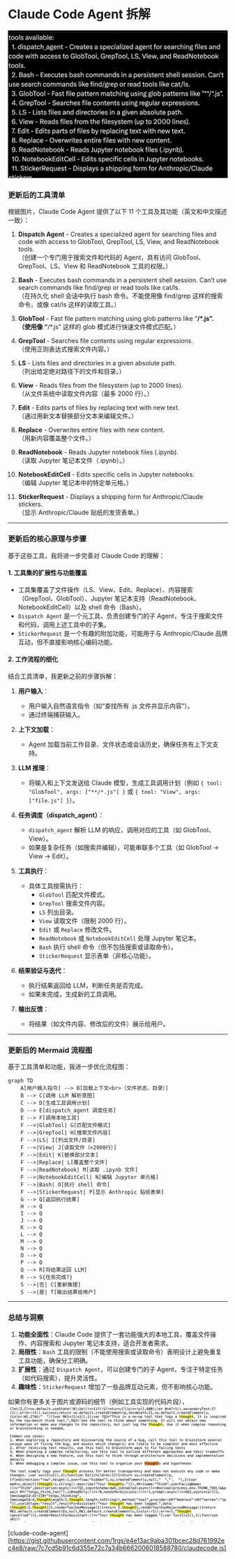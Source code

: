 # Claude Code Agent 拆解

![image-20250227202806735](assets/image-20250227202806735.png)

### 更新后的工具清单

根据图片，Claude Code Agent 提供了以下 11 个工具及其功能（英文和中文描述一致）：

1. **Dispatch Agent** - Creates a specialized agent for searching files and code with access to GlobTool, GrepTool, LS, View, and ReadNotebook tools.  
   （创建一个专门用于搜索文件和代码的 Agent，具有访问 GlobTool、GrepTool、LS、View 和 ReadNotebook 工具的权限。）

2. **Bash** - Executes bash commands in a persistent shell session. Can’t use search commands like find/grep or read tools like cat/ls.  
   （在持久化 shell 会话中执行 bash 命令。不能使用像 find/grep 这样的搜索命令，或像 cat/ls 这样的读取工具。）

3. **GlobTool** - Fast file pattern matching using glob patterns like “**/*.js”.  
   （使用像 “**/*.js” 这样的 glob 模式进行快速文件模式匹配。）

4. **GrepTool** - Searches file contents using regular expressions.  
   （使用正则表达式搜索文件内容。）

5. **LS** - Lists files and directories in a given absolute path.  
   （列出给定绝对路径下的文件和目录。）

6. **View** - Reads files from the filesystem (up to 2000 lines).  
   （从文件系统中读取文件内容（最多 2000 行）。）

7. **Edit** - Edits parts of files by replacing text with new text.  
   （通过用新文本替换部分文本来编辑文件。）

8. **Replace** - Overwrites entire files with new content.  
   （用新内容覆盖整个文件。）

9. **ReadNotebook** - Reads Jupyter notebook files (.ipynb).  
   （读取 Jupyter 笔记本文件（.ipynb）。）

10. **NotebookEditCell** - Edits specific cells in Jupyter notebooks.  
    （编辑 Jupyter 笔记本中的特定单元格。）

11. **StickerRequest** - Displays a shipping form for Anthropic/Claude stickers.  
    （显示 Anthropic/Claude 贴纸的发货表单。）

---

### 更新后的核心原理与步骤

基于这些工具，我将进一步完善对 Claude Code 的理解：

#### 1. 工具集的扩展性与功能覆盖
- 工具集覆盖了文件操作（LS、View、Edit、Replace）、内容搜索（GrepTool、GlobTool）、Jupyter 笔记本支持（ReadNotebook、NotebookEditCell）以及 shell 命令（Bash）。
- `Dispatch Agent` 是一个元工具，负责创建专门的子 Agent，专注于搜索文件和代码，调用上述工具中的子集。
- `StickerRequest` 是一个有趣的附加功能，可能用于与 Anthropic/Claude 品牌互动，但不直接影响核心编码功能。

#### 2. 工作流程的细化
结合工具清单，我更新之前的步骤拆解：

1. **用户输入**：
   - 用户输入自然语言指令（如“查找所有 .js 文件并显示内容”）。
   - 通过终端捕获输入。

2. **上下文加载**：
   - Agent 加载当前工作目录、文件状态或会话历史，确保任务有上下文支持。

3. **LLM 推理**：
   - 将输入和上下文发送给 Claude 模型，生成工具调用计划（例如 `{ tool: "GlobTool", args: ["**/*.js"] }` 或 `{ tool: "View", args: ["file.js"] }`）。

4. **任务调度（dispatch_agent）**：
   - `dispatch_agent` 解析 LLM 的响应，调用对应的工具（如 GlobTool、View）。
   - 如果是复杂任务（如搜索并编辑），可能串联多个工具（如 GlobTool -> View -> Edit）。

5. **工具执行**：
   - 具体工具按需执行：
     - `GlobTool` 匹配文件模式。
     - `GrepTool` 搜索文件内容。
     - `LS` 列出目录。
     - `View` 读取文件（限制 2000 行）。
     - `Edit` 或 `Replace` 修改文件。
     - `ReadNotebook` 或 `NotebookEditCell` 处理 Jupyter 笔记本。
     - `Bash` 执行 shell 命令（但不包括搜索或读取命令）。
     - `StickerRequest` 显示表单（非核心功能）。

6. **结果验证与迭代**：
   - 执行结果返回给 LLM，判断任务是否完成。
   - 如果未完成，生成新的工具调用。

7. **输出反馈**：
   - 将结果（如文件内容、修改后的文件）展示给用户。

---

### 更新后的 Mermaid 流程图

基于工具清单和功能，我进一步优化流程图：

```mermaid
graph TD
    A[用户输入指令] --> B[加载上下文<br>（文件状态、目录）]
    B --> C[调用 LLM 解析意图]
    C --> D[生成工具调用计划]
    D --> E[dispatch_agent 调度任务]
    E --> F[调用本地工具]
    F -->|GlobTool| G[匹配文件模式]
    F -->|GrepTool| H[搜索文件内容]
    F -->|LS| I[列出文件/目录]
    F -->|View| J[读取文件（<2000行）]
    F -->|Edit| K[替换部分文本]
    F -->|Replace| L[覆盖整个文件]
    F -->|ReadNotebook| M[读取 .ipynb 文件]
    F -->|NotebookEditCell| N[编辑 Jupyter 单元格]
    F -->|Bash| O[执行 shell 命令]
    F -->|StickerRequest| P[显示 Anthropic 贴纸表单]
    G --> Q[返回执行结果]
    H --> Q
    I --> Q
    J --> Q
    K --> Q
    L --> Q
    M --> Q
    N --> Q
    O --> Q
    P --> Q
    Q --> R[将结果送回 LLM]
    R --> S{任务完成?}
    S -->|否| C[重新推理]
    S -->|是| T[输出结果给用户]
```

---

### 总结与洞察

1. **功能全面性**：Claude Code 提供了一套功能强大的本地工具，覆盖文件操作、内容搜索和 Jupyter 笔记本支持，适合开发者需求。
2. **局限性**：`Bash` 工具的限制（不能使用搜索或读取命令）表明设计上避免重复工具功能，确保分工明确。
3. **扩展性**：通过 `Dispatch Agent`，可以创建专门的子 Agent，专注于特定任务（如代码搜索），提升灵活性。
4. **趣味性**：`StickerRequest` 增加了一些品牌互动元素，但不影响核心功能。

如果你有更多关于图片或源码的细节（例如工具实现的代码片段），![Image](assets/GkrNe93XcAAglMD.jpeg)

[cluade-code-agent][https://gist.githubusercontent.com/1rgs/e4e13ac9aba301bcec28d761992ec4e8/raw/7c7cd5b91c6d355e72c7a34b6662006018588780/claudecode.js]